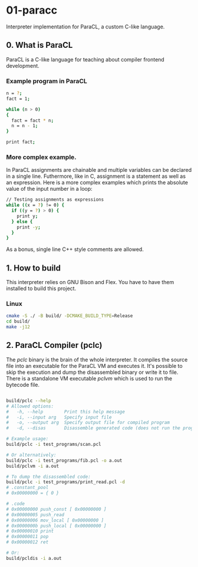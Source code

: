 # 01-paracc

Interpreter implementation for ParaCL, a custom C-like language.

## 0. What is ParaCL

ParaCL is a C-like language for teaching about compiler frontend development.

### Example program in ParaCL

```sh
n = ?;
fact = 1;

while (n > 0)
{
  fact = fact * n;
  n = n - 1;
}

print fact;
```

### More complex example.

In ParaCL assignments are chainable and multiple variables can be declared in a single line. Futhermore, like in C, assignment is a statement as well as an expression. Here is a more complex examples which prints the absolute value of the input number in a loop:

```sh
// Testing assignments as expressions
while ((x = ?) != 0) {
  if ((y = ?) > 0) {
    print y;
  } else {
    print -y;
  }
}
```

As a bonus, single line C++ style comments are allowed.

## 1. How to build

This interpreter relies on GNU Bison and Flex. You have to have them installed to build this project.

### Linux
```sh
cmake -S ./ -B build/ -DCMAKE_BUILD_TYPE=Release
cd build/
make -j12
```

## 2. ParaCL Compiler (pclc)
The _pclc_ binary is the brain of the whole interpreter. It compiles the source file into an executable for the ParaCL VM and executes it. It's possible to skip the execution and dump the disassembled binary or write it to file.
There is a standalone VM executable _pclvm_ which is used to run the bytecode file.

```sh

build/pclc --help
# Allowed options:
#   -h, --help        Print this help message
#   -i, --input arg   Specify input file
#   -o, --output arg  Specify output file for compiled program
#   -d, --disas       Disassemble generated code (does not run the program)

# Example usage:
build/pclc -i test_programs/scan.pcl

# Or alternatively: 
build/pclc -i test_programs/fib.pcl -o a.out
build/pclvm -i a.out

# To dump the disassembled code:
build/pclc -i test_programs/print_read.pcl -d
# .constant_pool
# 0x00000000 = { 0 }

# .code
# 0x00000000 push_const [ 0x00000000 ]
# 0x00000005 push_read
# 0x00000006 mov_local [ 0x00000000 ]
# 0x0000000b push_local [ 0x00000000 ]
# 0x00000010 print
# 0x00000011 pop
# 0x00000012 ret

# Or:
build/pcldis -i a.out

```